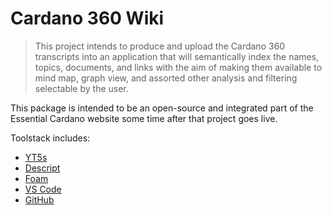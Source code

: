 # Cardano 360 Wiki

> This project intends to produce and upload the Cardano 360 transcripts into an application that will semantically index the names, topics, documents, and links with the aim of making them available to mind map, graph view, and assorted other analysis and filtering selectable by the user. 

This package is intended to be an open-source and integrated part of the Essential Cardano website some time after that project goes live.

Toolstack includes:

- [YT5s](https://yt5s.com/en85)
- [Descript](https://www.descript.com/)
- [Foam](https://github.com/foambubble/foam)
- [VS Code](https://code.visualstudio.com/)
- [GitHub](https://github.com/)
